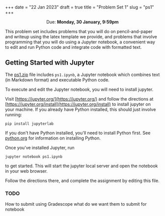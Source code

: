 +++
date = "22 Jan 2023"
draft = true
title = "Problem Set 1"
slug = "ps1"
+++

<center>Due: <b>Monday, 30 January, 9:59pm</b></center> 

This problem set includes problems that you will do on
pencil-and-paper and writeup using the latex template we provide, and
problems that involve programming that you will do using a Jupyter
notebook, a convenient way to edit and run Python code and integrate
code with formatted text.

## Getting Started with Jupyter

The [ps1.zip](/ps/ps1.zip) file includes `ps1.ipynb`, a Jupyter
notebook which combines text (in Markdown format) and executable
Python code.

To execute and edit the Jupyter notebook, you will need to install
jupyter.

Visit [https://jupyter.org/](https://jupyter.org/) and follow the directions at
[https://jupyter.org/install](https://jupyter.org/install) to install jupyter on your
machine. If you already have Python installed, this should just
involve running:

````
pip install jupyterlab
````

If you don't have Python installed, you'll need to install Python
first. See [python.org](https://www.python.org/) for information on installing Python.


Once you’ve installed Jupyter, run
```
jupyter notebook ps1.ipynb
```
to get started. This will start the jupyter local server and open the notebook in your web browser. 

Follow the directions there, and complete the assignment by editing this file.

### TODO

How to submit using Gradescope
what do we want them to submit for notebook
